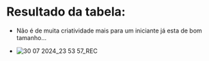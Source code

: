 # Resultado da tabela:
- Não é de muita criatividade mais para um iniciante já esta de bom tamanho...

- ![30 07 2024_23 53 57_REC](https://github.com/user-attachments/assets/f830531c-5b90-4c62-b13a-5585e870a74a)
